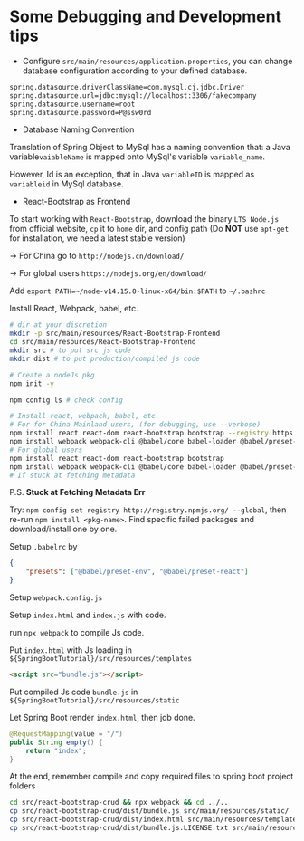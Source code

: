# Some Debugging and Development tips

* Configure `src/main/resources/application.properties`, you can change database
configuration according to your defined database.
```txt
spring.datasource.driverClassName=com.mysql.cj.jdbc.Driver
spring.datasource.url=jdbc:mysql://localhost:3306/fakecompany
spring.datasource.username=root
spring.datasource.password=P@ssw0rd
```

* Database Naming Convention

Translation of Spring Object to MySql has a naming convention that:
a Java variable`vaiableName` is mapped onto MySql's variable `variable_name`.

However, Id is an exception, that in Java `variableID` is mapped as `variableid`
in MySql database.

* React-Bootstrap as Frontend

To start working with `React-Bootstrap`, download the binary `LTS Node.js` from official website, `cp` it to `home` dir, and config path (Do **NOT** use `apt-get` for installation, we need a latest stable version)

-> For China go to `http://nodejs.cn/download/`

-> For global users `https://nodejs.org/en/download/`

Add `export PATH=~/node-v14.15.0-linux-x64/bin:$PATH` to `~/.bashrc`

Install React, Webpack, babel, etc.
```bash
# dir at your discretion
mkdir -p src/main/resources/React-Bootstrap-Frontend
cd src/main/resources/React-Bootstrap-Frontend
mkdir src # to put src js code
mkdir dist # to put production/compiled js code

# Create a nodeJs pkg
npm init -y

npm config ls # check config

# Install react, webpack, babel, etc. 
# For for China Mainland users, (for debugging, use --verbose)
npm install react react-dom react-bootstrap bootstrap --registry https://registry.npm.taobao.org --verbose
npm install webpack webpack-cli @babel/core babel-loader @babel/preset-env @babel/preset-react @babel/plugin-transform-runtime html-webpack-plugin html-loader style-loader css-loader --save-dev --registry https://registry.npm.taobao.org --verbose
# For global users
npm install react react-dom react-bootstrap bootstrap 
npm install webpack webpack-cli @babel/core babel-loader @babel/preset-env @babel/preset-react html-webpack-plugin html-loader style-loader css-loader --save-dev 
# If stuck at fetching metadata
```
P.S. **Stuck at Fetching Metadata Err**

Try: `npm config set registry http://registry.npmjs.org/ --global`, then re-run `npm install <pkg-name>`. Find specific failed packages and download/install one by one.

Setup `.babelrc` by
```json
{
    "presets": ["@babel/preset-env", "@babel/preset-react"]
}
```

Setup `webpack.config.js`

Setup `index.html` and `index.js` with code.

run `npx webpack` to compile Js code.

Put `index.html` with Js loading in `${SpringBootTutorial}/src/resources/templates`
```html
<script src="bundle.js"></script>
```

Put compiled Js code `bundle.js` in `${SpringBootTutorial}/src/resources/static`

Let Spring Boot render `index.html`, then job done.
```java
@RequestMapping(value = "/")
public String empty() {
    return "index";
}
```

At the end, remember compile and copy required files to spring boot project folders
```bash
cd src/react-bootstrap-crud && npx webpack && cd ../..
cp src/react-bootstrap-crud/dist/bundle.js src/main/resources/static/
cp src/react-bootstrap-crud/dist/index.html src/main/resources/templates/
cp src/react-bootstrap-crud/dist/bundle.js.LICENSE.txt src/main/resources/static/
```